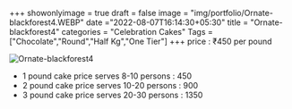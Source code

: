 +++
showonlyimage = true
draft = false
image = "img/portfolio/Ornate-blackforest4.WEBP"
date ="2022-08-07T16:14:30+05:30"
title = "Ornate-blackforest4"
categories = "Celebration Cakes"
Tags = ["Chocolate","Round","Half Kg","One Tier"]
+++
price : ₹450 per pound
<!--more-->
![Ornate-blackforest4](/img/portfolio/Ornate-blackforest4.WEBP)
* 1 pound cake price serves 8-10 persons : 450
* 2 pound cake price serves 10-20 persons : 900
* 3 pound cake price serves 20-30 persons : 1350
